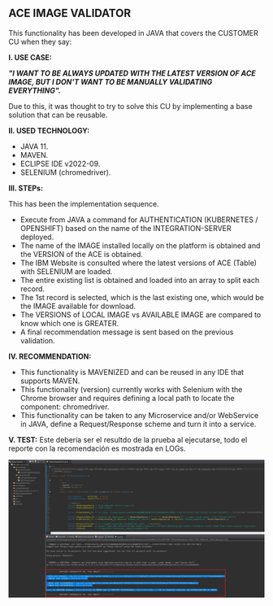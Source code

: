 ##  **ACE IMAGE VALIDATOR**

This functionality has been developed in JAVA that covers the CUSTOMER CU when they say:


**I. USE CASE:**

***"I WANT TO BE ALWAYS UPDATED WITH THE LATEST VERSION OF ACE IMAGE, BUT I DON'T WANT TO BE MANUALLY VALIDATING EVERYTHING".***

Due to this, it was thought to try to solve this CU by implementing a base solution that can be reusable.



**II. USED ​​TECHNOLOGY:**

- JAVA 11.
- MAVEN.
- ECLIPSE IDE v2022-09.
- SELENIUM (chromedriver).



**III. STEPs:**

This has been the implementation sequence.

- Execute from JAVA a command for AUTHENTICATION (KUBERNETES / OPENSHIFT) based on the name of the INTEGRATION-SERVER deployed.
- The name of the IMAGE installed locally on the platform is obtained and the VERSION of the ACE is obtained.
- The IBM Website is consulted where the latest versions of ACE (Table) with SELENIUM are loaded.
- The entire existing list is obtained and loaded into an array to split each record.
- The 1st record is selected, which is the last existing one, which would be the IMAGE available for download.
- The VERSIONS of LOCAL IMAGE vs AVAILABLE IMAGE are compared to know which one is GREATER.
- A final recommendation message is sent based on the previous validation.




**IV. RECOMMENDATION:**
- This functionality is MAVENIZED and can be reused in any IDE that supports MAVEN.
- This functionality (version) currently works with Selenium with the Chrome browser and requires defining a local path to locate the component: chromedriver.
- This functionality can be taken to any Microservice and/or WebService in JAVA, define a Request/Response scheme and turn it into a service.





**V. TEST:**
Este debería ser el resultdo de la prueba al ejecutarse, todo el reporte con la recomendación es mostrada en LOGs.

![Alt text](https://github.com/maktup/Validator-ace-image/blob/main/image/Validator-ace-image.jpg?raw=true "Title")
